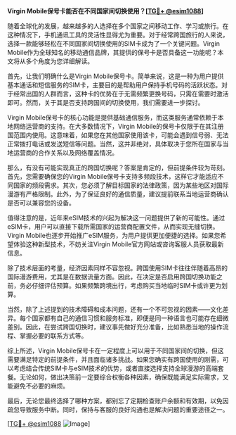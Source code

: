 **Virgin Mobile保号卡能否在不同国家间切换使用？[[TG💪+ @esim1088](https://t.me/s/esim1088)]**

随着全球化的发展，越来越多的人选择在多个国家之间移动工作、学习或旅行。在这种情况下，手机通讯工具的灵活性显得尤为重要。对于经常跨国旅行的人来说，选择一款能够轻松在不同国家间切换使用的SIM卡成为了一个关键问题。Virgin Mobile作为全球知名的移动通信品牌，其提供的保号卡是否具备这一功能呢？本文将从多个角度为您详细解读。

首先，让我们明确什么是Virgin Mobile保号卡。简单来说，这是一种为用户提供基本通话和短信服务的SIM卡，主要目的是帮助用户保持手机号码的活跃状态。对于经常出国的人群而言，这种卡的优势在于无需频繁更换号码，只需在需要时激活即可。然而，关于其是否支持跨国间的切换使用，我们需要进一步探讨。

Virgin Mobile保号卡的核心功能是提供基础通信服务，而这类服务通常依赖于本地网络运营商的支持。在大多数情况下，Virgin Mobile的保号卡仅限于在其注册国范围内使用。这意味着，如果您在其他国家使用该卡，可能会遇到信号弱、无法正常拨打电话或发送短信等问题。当然，这并非绝对，具体取决于您所在国家与当地运营商的合作关系以及网络覆盖情况。

那么，有没有可能实现真正的跨国切换呢？答案是肯定的，但前提条件较为苛刻。首先，您需要确保您的Virgin Mobile保号卡支持多频段技术，这样它才能适应不同国家的频段需求。其次，您必须了解目标国家的法律政策，因为某些地区对国际漫游有严格限制。此外，为了保证良好的通信质量，建议提前联系当地运营商确认是否可以兼容您的设备。

值得注意的是，近年来eSIM技术的兴起为解决这一问题提供了新的可能性。通过eSIM卡，用户可以直接下载所需国家的运营商配置文件，从而实现无缝切换。Virgin Mobile也逐步开始推广eSIM服务，为用户提供更加便捷的选择。如果您希望体验这种新型技术，不妨关注Virgin Mobile官方网站或咨询客服人员获取最新信息。

除了技术层面的考量，经济因素同样不容忽视。跨国使用SIM卡往往伴随着高昂的国际漫游费用，尤其是在数据流量方面。因此，在决定是否启用跨国切换功能之前，务必仔细评估预算。如果频繁跨境出行，考虑购买当地临时SIM卡或许更为划算。

当然，除了上述提到的技术障碍和成本问题，还有一个不可忽视的因素——文化差异。每个国家都有自己的通信习惯和服务标准，即便是同一种语言也可能存在细微差别。因此，在尝试跨国切换时，建议事先做好充分准备，比如熟悉当地的操作流程、掌握必要的联系方式等。

综上所述，Virgin Mobile保号卡在一定程度上可以用于不同国家间的切换，但这需要满足特定的前提条件，并且面临诸多挑战。如果您确实有跨国使用的刚需，可以考虑结合传统SIM卡与eSIM技术的优势，或者直接选择支持全球漫游的高端套餐。无论如何，做出决策前一定要综合权衡各种因素，确保既能满足实际需求，又能避免不必要的麻烦。

最后，无论您最终选择了哪种方案，都别忘了定期检查账户余额和有效期，以免因疏忽导致服务中断。同时，保持与客服的良好沟通也是解决问题的重要途径之一。

[[TG💪+ @esim1088](https://t.me/s/esim1088) ![Image](https://i.postimg.cc/4NQfJmqS/Snipaste-2025-05-13-00-14-12.png)]